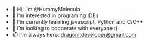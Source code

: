 - 👋 Hi, I’m @HummyMolecula
- 👀 I’m interested in programing IDEs
- 🌱 I’m currently learning javascript, Python and C/C++
- 💞️ I’m looking to cooperate with everyone :)
- 📫 I'm always here: dragonitdeveloper@gmail.com

<!---
HummyMolecula/HummyMolecula is a ✨ special ✨ repository because its `README.md` (this file) appears on your GitHub profile.
You can click the Preview link to take a look at your changes.
--->
